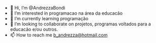 - 👋 Hi, I’m @AndrezzaBondi
- 👀 I’m interested in programacao na área da educacão
- 🌱 I’m currently learning programação
- 💞️ I’m looking to collaborate on projetos, programas voltados para a educacão e/ou outros.
- 📫 How to reach me b_andrezza@hotmail.com

<!---
AndrezzaBondi/AndrezzaBondi is a ✨ special ✨ repository because its `README.md` (this file) appears on your GitHub profile.
You can click the Preview link to take a look at your changes.
--->
